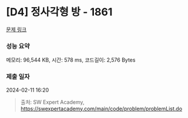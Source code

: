 # [D4] 정사각형 방 - 1861 

[문제 링크](https://swexpertacademy.com/main/code/problem/problemDetail.do?contestProbId=AV5LtJYKDzsDFAXc) 

### 성능 요약

메모리: 96,544 KB, 시간: 578 ms, 코드길이: 2,576 Bytes

### 제출 일자

2024-02-11 16:20



> 출처: SW Expert Academy, https://swexpertacademy.com/main/code/problem/problemList.do